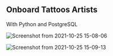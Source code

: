 ## Onboard Tattoos Artists

With Python and PostgreSQL

![Screenshot from 2021-10-25 15-08-06](https://user-images.githubusercontent.com/64628014/138747555-d113e179-1608-43dc-8d75-20cd61b82bac.png)

![Screenshot from 2021-10-25 15-09-13](https://user-images.githubusercontent.com/64628014/138747650-b4dea0b7-8577-4272-ad33-789287af91b3.png)
